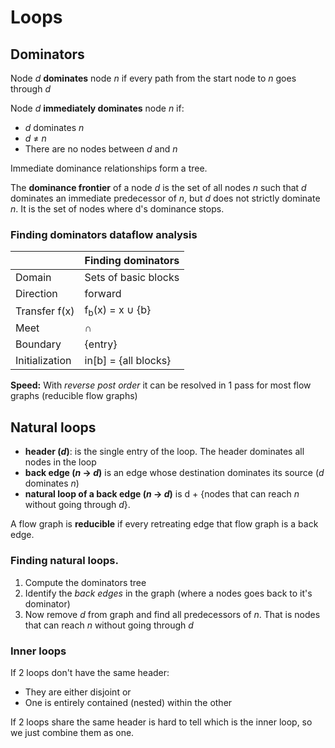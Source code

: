 # Loops

## Dominators
Node _d_ **dominates** node _n_ if every path from the start node to _n_ goes through _d_

Node _d_ **immediately dominates** node _n_ if:
  * _d_ dominates _n_
  * _d_ ≠ _n_
  * There are no nodes between _d_ and _n_
  
Immediate dominance relationships form a tree.

The **dominance frontier** of a node _d_ is the set of all nodes _n_ such that _d_ dominates an immediate predecessor of _n_, but _d_ does not strictly dominate _n_. It is the set of nodes where d's dominance stops.

### Finding dominators dataflow analysis

|                 | Finding dominators                                               |
| --------------- | ---------------------------------------------------------------- |
| Domain          | Sets of basic blocks                                             |
| Direction       | forward                                                          |
| Transfer f(x)   | f<sub>b</sub>(x) = x ∪ {b}                                       |
| Meet            | ∩                                                                |
| Boundary        | {entry}                                                          |
| Initialization  | in[b] = {all blocks}                                            |

**Speed:** With _reverse post order_ it can be resolved in 1 pass for most flow graphs (reducible flow graphs)

## Natural loops

* **header (_d_)**:  is the single entry of the loop. The header dominates all nodes in the loop
* **back edge (_n_ → _d_)** is an edge whose destination dominates its source (_d_ dominates _n_)
* **natural loop of a back edge (_n_ → _d_)** is d + {nodes that can reach _n_ without going through _d_}. 

A flow graph is **reducible** if every retreating edge that flow graph is a back edge.

### Finding natural loops.

1. Compute the dominators tree
2. Identify the *back edges* in the graph (where a nodes goes back to it's dominator)
2. Now remove _d_ from graph and find all predecessors of _n_. That is nodes that can reach _n_ without going through _d_

### Inner loops
If 2 loops don't have the same header:
 * They are either disjoint or
 * One is entirely contained (nested) within the other
  
If 2 loops share the same header is hard to tell which is the inner loop, so we just combine them as one. 
